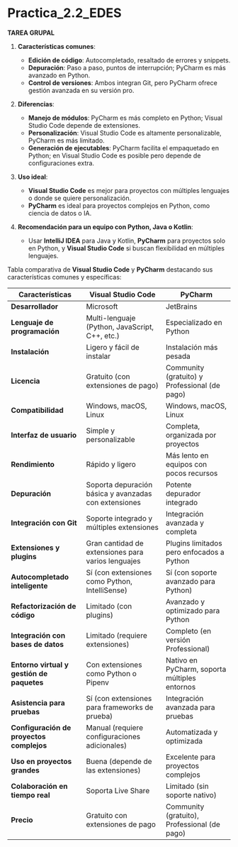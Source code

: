 # Practica_2.2_EDES
<b>TAREA GRUPAL</b>

1. **Características comunes**:
   - **Edición de código**: Autocompletado, resaltado de errores y snippets.
   - **Depuración**: Paso a paso, puntos de interrupción; PyCharm es más avanzado en Python.
   - **Control de versiones**: Ambos integran Git, pero PyCharm ofrece gestión avanzada en su versión pro.

2. **Diferencias**:
   - **Manejo de módulos**: PyCharm es más completo en Python; Visual Studio Code depende de extensiones.
   - **Personalización**: Visual Studio Code es altamente personalizable, PyCharm es más limitado.
   - **Generación de ejecutables**: PyCharm facilita el empaquetado en Python; en Visual Studio Code es posible pero depende de configuraciones extra.

3. **Uso ideal**:
   - **Visual Studio Code** es mejor para proyectos con múltiples lenguajes o donde se quiere personalización.
   - **PyCharm** es ideal para proyectos complejos en Python, como ciencia de datos o IA.

4. **Recomendación para un equipo con Python, Java o Kotlin**:
   - Usar **IntelliJ IDEA** para Java y Kotlin, **PyCharm** para proyectos solo en Python, y **Visual Studio Code** si buscan flexibilidad en múltiples lenguajes.


Tabla comparativa de **Visual Studio Code** y **PyCharm** destacando sus características comunes y específicas:

| **Características**             | **Visual Studio Code**                      | **PyCharm**                             |
|---------------------------------|--------------------------------------------|-----------------------------------------|
| **Desarrollador**               | Microsoft                                  | JetBrains                               |
| **Lenguaje de programación**    | Multi-lenguaje (Python, JavaScript, C++, etc.) | Especializado en Python                |
| **Instalación**                 | Ligero y fácil de instalar                 | Instalación más pesada                  |
| **Licencia**                    | Gratuito (con extensiones de pago)         | Community (gratuito) y Professional (de pago) |
| **Compatibilidad**              | Windows, macOS, Linux                      | Windows, macOS, Linux                   |
| **Interfaz de usuario**         | Simple y personalizable                    | Completa, organizada por proyectos      |
| **Rendimiento**                 | Rápido y ligero                            | Más lento en equipos con pocos recursos |
| **Depuración**                  | Soporta depuración básica y avanzadas con extensiones | Potente depurador integrado           |
| **Integración con Git**         | Soporte integrado y múltiples extensiones  | Integración avanzada y completa         |
| **Extensiones y plugins**       | Gran cantidad de extensiones para varios lenguajes | Plugins limitados pero enfocados a Python |
| **Autocompletado inteligente**  | Sí (con extensiones como Python, IntelliSense) | Sí (con soporte avanzado para Python) |
| **Refactorización de código**   | Limitado (con plugins)                     | Avanzado y optimizado para Python       |
| **Integración con bases de datos** | Limitado (requiere extensiones)           | Completo (en versión Professional)      |
| **Entorno virtual y gestión de paquetes** | Con extensiones como Python o Pipenv    | Nativo en PyCharm, soporta múltiples entornos |
| **Asistencia para pruebas**     | Sí (con extensiones para frameworks de prueba) | Integración avanzada para pruebas       |
| **Configuración de proyectos complejos** | Manual (requiere configuraciones adicionales) | Automatizada y optimizada               |
| **Uso en proyectos grandes**    | Buena (depende de las extensiones)         | Excelente para proyectos complejos      |
| **Colaboración en tiempo real** | Soporta Live Share                         | Limitado (sin soporte nativo)           |
| **Precio**                      | Gratuito con extensiones de pago           | Community (gratuito), Professional (de pago) |
